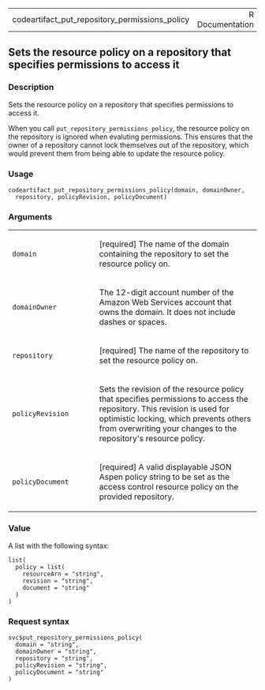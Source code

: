 <table style="width: 100%;">
<tbody>
<tr class="odd">
<td>codeartifact_put_repository_permissions_policy</td>
<td style="text-align: right;">R Documentation</td>
</tr>
</tbody>
</table>

## Sets the resource policy on a repository that specifies permissions to access it

### Description

Sets the resource policy on a repository that specifies permissions to
access it.

When you call `put_repository_permissions_policy`, the resource policy
on the repository is ignored when evaluting permissions. This ensures
that the owner of a repository cannot lock themselves out of the
repository, which would prevent them from being able to update the
resource policy.

### Usage

    codeartifact_put_repository_permissions_policy(domain, domainOwner,
      repository, policyRevision, policyDocument)

### Arguments

<table>
<colgroup>
<col style="width: 35%" />
<col style="width: 65%" />
</colgroup>
<tbody>
<tr class="odd">
<td><code
id="codeartifact_put_repository_permissions_policy_:_domain">domain</code></td>
<td><p>[required] The name of the domain containing the repository to
set the resource policy on.</p></td>
</tr>
<tr class="even">
<td><code
id="codeartifact_put_repository_permissions_policy_:_domainOwner">domainOwner</code></td>
<td><p>The 12-digit account number of the Amazon Web Services account
that owns the domain. It does not include dashes or spaces.</p></td>
</tr>
<tr class="odd">
<td><code
id="codeartifact_put_repository_permissions_policy_:_repository">repository</code></td>
<td><p>[required] The name of the repository to set the resource policy
on.</p></td>
</tr>
<tr class="even">
<td><code
id="codeartifact_put_repository_permissions_policy_:_policyRevision">policyRevision</code></td>
<td><p>Sets the revision of the resource policy that specifies
permissions to access the repository. This revision is used for
optimistic locking, which prevents others from overwriting your changes
to the repository's resource policy.</p></td>
</tr>
<tr class="odd">
<td><code
id="codeartifact_put_repository_permissions_policy_:_policyDocument">policyDocument</code></td>
<td><p>[required] A valid displayable JSON Aspen policy string to be set
as the access control resource policy on the provided
repository.</p></td>
</tr>
</tbody>
</table>

### Value

A list with the following syntax:

    list(
      policy = list(
        resourceArn = "string",
        revision = "string",
        document = "string"
      )
    )

### Request syntax

    svc$put_repository_permissions_policy(
      domain = "string",
      domainOwner = "string",
      repository = "string",
      policyRevision = "string",
      policyDocument = "string"
    )
